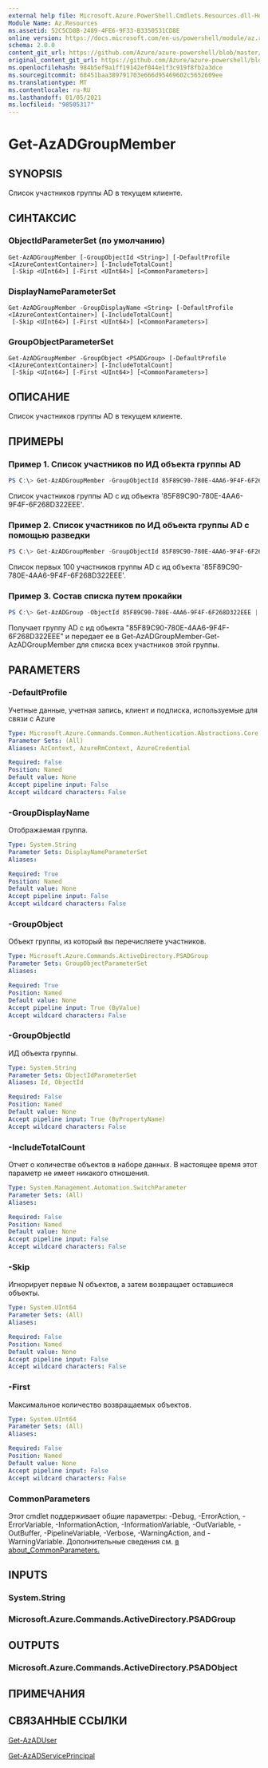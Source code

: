 ```yaml
---
external help file: Microsoft.Azure.PowerShell.Cmdlets.Resources.dll-Help.xml
Module Name: Az.Resources
ms.assetid: 52C5CD8B-2489-4FE6-9F33-B3350531CD8E
online version: https://docs.microsoft.com/en-us/powershell/module/az.resources/get-azadgroupmember
schema: 2.0.0
content_git_url: https://github.com/Azure/azure-powershell/blob/master/src/Resources/Resources/help/Get-AzADGroupMember.md
original_content_git_url: https://github.com/Azure/azure-powershell/blob/master/src/Resources/Resources/help/Get-AzADGroupMember.md
ms.openlocfilehash: 984b5ef9a1ff19142ef044e1f3c919f8fb2a3dce
ms.sourcegitcommit: 68451baa389791703e666d95469602c5652609ee
ms.translationtype: MT
ms.contentlocale: ru-RU
ms.lasthandoff: 01/05/2021
ms.locfileid: "98505317"
---
```

# Get-AzADGroupMember

## SYNOPSIS
Список участников группы AD в текущем клиенте.

## СИНТАКСИС

### ObjectIdParameterSet (по умолчанию)
```
Get-AzADGroupMember [-GroupObjectId <String>] [-DefaultProfile <IAzureContextContainer>] [-IncludeTotalCount]
 [-Skip <UInt64>] [-First <UInt64>] [<CommonParameters>]
```

### DisplayNameParameterSet
```
Get-AzADGroupMember -GroupDisplayName <String> [-DefaultProfile <IAzureContextContainer>] [-IncludeTotalCount]
 [-Skip <UInt64>] [-First <UInt64>] [<CommonParameters>]
```

### GroupObjectParameterSet
```
Get-AzADGroupMember -GroupObject <PSADGroup> [-DefaultProfile <IAzureContextContainer>] [-IncludeTotalCount]
 [-Skip <UInt64>] [-First <UInt64>] [<CommonParameters>]
```

## ОПИСАНИЕ
Список участников группы AD в текущем клиенте.

## ПРИМЕРЫ

### Пример 1. Список участников по ИД объекта группы AD

```powershell
PS C:\> Get-AzADGroupMember -GroupObjectId 85F89C90-780E-4AA6-9F4F-6F268D322EEE
```

Список участников группы AD с ид объекта '85F89C90-780E-4AA6-9F4F-6F268D322EEE'.

### Пример 2. Список участников по ИД объекта группы AD с помощью разведки

```powershell
PS C:\> Get-AzADGroupMember -GroupObjectId 85F89C90-780E-4AA6-9F4F-6F268D322EEE -First 100
```

Список первых 100 участников группы AD с ид объекта '85F89C90-780E-4AA6-9F4F-6F268D322EEE'.

### Пример 3. Состав списка путем прокайки

```powershell
PS C:\> Get-AzADGroup -ObjectId 85F89C90-780E-4AA6-9F4F-6F268D322EEE | Get-AzADGroupMember
```

Получает группу AD с ид объекта "85F89C90-780E-4AA6-9F4F-6F268D322EEE" и передает ее в Get-AzADGroupMember-Get-AzADGroupMember для списка всех участников этой группы. 

## PARAMETERS

### -DefaultProfile
Учетные данные, учетная запись, клиент и подписка, используемые для связи с Azure

```yaml
Type: Microsoft.Azure.Commands.Common.Authentication.Abstractions.Core.IAzureContextContainer
Parameter Sets: (All)
Aliases: AzContext, AzureRmContext, AzureCredential

Required: False
Position: Named
Default value: None
Accept pipeline input: False
Accept wildcard characters: False
```

### -GroupDisplayName
Отображаемая группа.

```yaml
Type: System.String
Parameter Sets: DisplayNameParameterSet
Aliases:

Required: True
Position: Named
Default value: None
Accept pipeline input: False
Accept wildcard characters: False
```

### -GroupObject
Объект группы, из который вы перечисляете участников.

```yaml
Type: Microsoft.Azure.Commands.ActiveDirectory.PSADGroup
Parameter Sets: GroupObjectParameterSet
Aliases:

Required: True
Position: Named
Default value: None
Accept pipeline input: True (ByValue)
Accept wildcard characters: False
```

### -GroupObjectId
ИД объекта группы.

```yaml
Type: System.String
Parameter Sets: ObjectIdParameterSet
Aliases: Id, ObjectId

Required: False
Position: Named
Default value: None
Accept pipeline input: True (ByPropertyName)
Accept wildcard characters: False
```

### -IncludeTotalCount
Отчет о количестве объектов в наборе данных. В настоящее время этот параметр не имеет никакого отношения.

```yaml
Type: System.Management.Automation.SwitchParameter
Parameter Sets: (All)
Aliases:

Required: False
Position: Named
Default value: None
Accept pipeline input: False
Accept wildcard characters: False
```

### -Skip
Игнорирует первые N объектов, а затем возвращает оставшиеся объекты.

```yaml
Type: System.UInt64
Parameter Sets: (All)
Aliases:

Required: False
Position: Named
Default value: None
Accept pipeline input: False
Accept wildcard characters: False
```

### -First
Максимальное количество возвращаемых объектов.

```yaml
Type: System.UInt64
Parameter Sets: (All)
Aliases:

Required: False
Position: Named
Default value: None
Accept pipeline input: False
Accept wildcard characters: False
```

### CommonParameters
Этот cmdlet поддерживает общие параметры: -Debug, -ErrorAction, -ErrorVariable, -InformationAction, -InformationVariable, -OutVariable, -OutBuffer, -PipelineVariable, -Verbose, -WarningAction, and -WarningVariable. Дополнительные сведения см. [в about_CommonParameters.](http://go.microsoft.com/fwlink/?LinkID=113216)

## INPUTS

### System.String

### Microsoft.Azure.Commands.ActiveDirectory.PSADGroup

## OUTPUTS

### Microsoft.Azure.Commands.ActiveDirectory.PSADObject

## ПРИМЕЧАНИЯ

## СВЯЗАННЫЕ ССЫЛКИ

[Get-AzADUser](./Get-AzADUser.md)

[Get-AzADServicePrincipal](./Get-AzADServicePrincipal.md)

